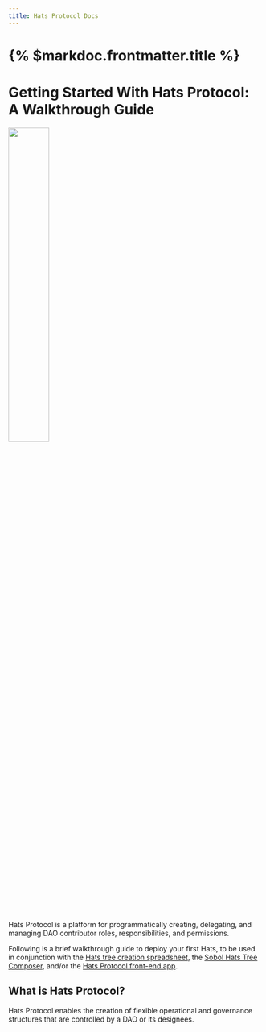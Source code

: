 ```yaml
---
title: Hats Protocol Docs
---
```


# {% $markdoc.frontmatter.title %}

# Getting Started With Hats Protocol: A Walkthrough Guide

<img src="https://hackmd.io/_uploads/SyR9M0QH3.jpg"     height="40%" width="40%"/>

Hats Protocol is a platform for programmatically creating, delegating, and managing DAO contributor roles, responsibilities, and permissions. 

Following is a brief walkthrough guide to deploy your first Hats, to be used in conjunction with the [Hats tree creation spreadsheet](https://docs.google.com/spreadsheets/d/1Db1r-fWZ5V_7qe7Bd0_6MYjfRWlefEwzXen8Pux04-Y/edit?usp=sharing), the [Sobol Hats Tree Composer](https://sobol.io/d/labs/hats_composer), and/or the [Hats Protocol front-end app](app.hatsprotocol.xyz).



## What is Hats Protocol?
Hats Protocol enables the creation of flexible operational and governance structures that are controlled by a DAO or its designees.

